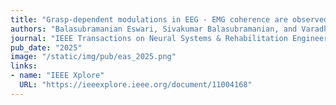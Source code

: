 ```yaml
---
title: "Grasp-dependent modulations in EEG - EMG coherence are observed in young but not older adults"
authors: "Balasubramanian Eswari, Sivakumar Balasubramanian, and Varadhan SKM"
journal: "IEEE Transactions on Neural Systems & Rehabilitation Engineering"
pub_date: "2025"
image: "/static/img/pub/eas_2025.png"
links:
- name: "IEEE Xplore"
  URL: "https://ieeexplore.ieee.org/document/11004168"
---
```



